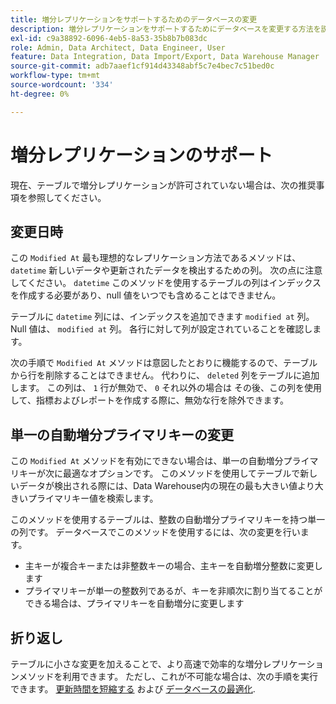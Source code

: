 ```yaml
---
title: 増分レプリケーションをサポートするためのデータベースの変更
description: 増分レプリケーションをサポートするためにデータベースを変更する方法を説明します。
exl-id: c9a38892-6096-4eb5-8a53-35b8b7b083dc
role: Admin, Data Architect, Data Engineer, User
feature: Data Integration, Data Import/Export, Data Warehouse Manager
source-git-commit: adb7aaef1cf914d43348abf5c7e4bec7c51bed0c
workflow-type: tm+mt
source-wordcount: '334'
ht-degree: 0%

---
```


# 増分レプリケーションのサポート

現在、テーブルで増分レプリケーションが許可されていない場合は、次の推奨事項を参照してください。

## 変更日時

この `Modified At` 最も理想的なレプリケーション方法であるメソッドは、 `datetime` 新しいデータや更新されたデータを検出するための列。 次の点に注意してください。 `datetime` このメソッドを使用するテーブルの列はインデックスを作成する必要があり、null 値をいつでも含めることはできません。

テーブルに `datetime` 列には、インデックスを追加できます `modified at` 列。 Null 値は、 `modified at` 列。 各行に対して列が設定されていることを確認します。

次の手順で `Modified At` メソッドは意図したとおりに機能するので、テーブルから行を削除することはできません。 代わりに、 `deleted` 列をテーブルに追加します。 この列は、 `1` 行が無効で、 `0` それ以外の場合は その後、この列を使用して、指標およびレポートを作成する際に、無効な行を除外できます。

## 単一の自動増分プライマリキーの変更

この `Modified At` メソッドを有効にできない場合は、単一の自動増分プライマリキーが次に最適なオプションです。 このメソッドを使用してテーブルで新しいデータが検出される際には、Data Warehouse内の現在の最も大きい値より大きいプライマリキー値を検索します。

このメソッドを使用するテーブルは、整数の自動増分プライマリキーを持つ単一の列です。 データベースでこのメソッドを使用するには、次の変更を行います。

* 主キーが複合キーまたは非整数キーの場合、主キーを自動増分整数に変更します
* プライマリキーが単一の整数列であるが、キーを非順次に割り当てることができる場合は、プライマリキーを自動増分に変更します

## 折り返し

テーブルに小さな変更を加えることで、より高速で効率的な増分レプリケーションメソッドを利用できます。 ただし、これが不可能な場合は、次の手順を実行できます。 [更新時間を短縮する](../best-practices/reduce-update-cycle-time.md) および [データベースの最適化](../best-practices/opt-db-analysis.md).
